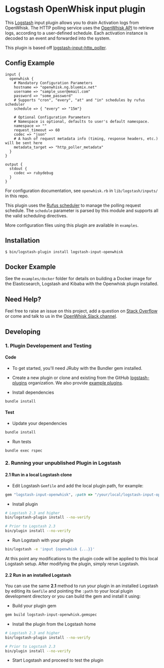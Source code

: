 # Logstash OpenWhisk input plugin

This [Logstash](https://github.com/elastic/logstash) input plugin allows you to drain Activation logs from OpenWhisk. The HTTP polling service uses the [OpenWhisk API](https://github.com/openwhisk/openwhisk/blob/master/docs/reference.md) to retrieve logs, according to a user-defined schedule. Each activation instance is decoded to an event and forwarded into the system.

This plugin is based off [logstash-input-http_poller](https://github.com/logstash-plugins/logstash-input-http_poller).

## Config Example

```
input {
  openwhisk {
    # Mandatory Configuration Parameters
    hostname => "openwhisk.ng.bluemix.net"
    username => "sample_user@email.com"
    password => "some_password"
    # Supports "cron", "every", "at" and "in" schedules by rufus scheduler
    schedule => { "every" => "15m"}

    # Optional Configuration Parameters
    # Namespace is optional, defaults to user's default namespace.
    namespace => ""
    request_timeout => 60
    codec => "json"
    # A hash of request metadata info (timing, response headers, etc.) will be sent here
    metadata_target => "http_poller_metadata"
  }
}

output {
  stdout {
    codec => rubydebug
  }
}
```

For configuration documentation, see `openwhisk.rb` in `lib/logstash/inputs/` in this repo.

This plugin uses the [Rufus scheduler](https://github.com/jmettraux/rufus-scheduler) to manage the polling request schedule. The `schedule` parameter is parsed by this module and supports all the valid scheduling directives.

More configuration files using this plugin are available in `examples`.

## Installation

`$ bin/logstash-plugin install logstash-input-openwhisk`

## Docker Example

See the `examples/docker` folder for details on building a Docker image for the Elasticsearch, Logstash and Kibaba with the Openwhisk plugin installed.

## Need Help?

Feel free to raise an issue on this project, add a question on [Stack Overflow](http://stackoverflow.com/questions/tagged/openwhisk) or come and talk to us in the [OpenWhisk Slack channel](https://developer.ibm.com/openwhisk/2016/06/15/talk-to-us-on-slack/).

## Developing

### 1. Plugin Developement and Testing

#### Code
- To get started, you'll need JRuby with the Bundler gem installed.

- Create a new plugin or clone and existing from the GitHub [logstash-plugins](https://github.com/logstash-plugins) organization. We also provide [example plugins](https://github.com/logstash-plugins?query=example).

- Install dependencies
```sh
bundle install
```

#### Test

- Update your dependencies

```sh
bundle install
```

- Run tests

```sh
bundle exec rspec
```

### 2. Running your unpublished Plugin in Logstash

#### 2.1 Run in a local Logstash clone

- Edit Logstash `Gemfile` and add the local plugin path, for example:
```ruby
gem "logstash-input-openwhisk", :path => "/your/local/logstash-input-openwhisk"
```
- Install plugin
```sh
# Logstash 2.3 and higher
bin/logstash-plugin install --no-verify

# Prior to Logstash 2.3
bin/plugin install --no-verify

```
- Run Logstash with your plugin
```sh
bin/logstash -e 'input {openwhisk {...}}'
```
At this point any modifications to the plugin code will be applied to this local Logstash setup. After modifying the plugin, simply rerun Logstash.

#### 2.2 Run in an installed Logstash

You can use the same **2.1** method to run your plugin in an installed Logstash by editing its `Gemfile` and pointing the `:path` to your local plugin development directory or you can build the gem and install it using:

- Build your plugin gem
```sh
gem build logstash-input-openwhisk.gemspec
```
- Install the plugin from the Logstash home
```sh
# Logstash 2.3 and higher
bin/logstash-plugin install --no-verify

# Prior to Logstash 2.3
bin/plugin install --no-verify

```
- Start Logstash and proceed to test the plugin
